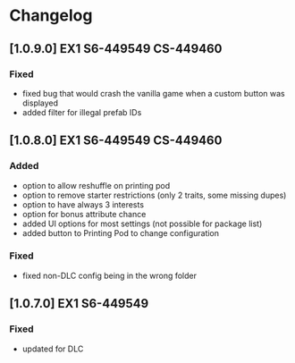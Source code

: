 # Changelog

## [1.0.9.0] EX1 S6-449549 CS-449460

### Fixed
- fixed bug that would crash the vanilla game when a custom button was displayed
- added filter for illegal prefab IDs

## [1.0.8.0] EX1 S6-449549 CS-449460

### Added
- option to allow reshuffle on printing pod
- option to remove starter restrictions (only 2 traits, some missing dupes)
- option to have always 3 interests
- option for bonus attribute chance
- added UI options for most settings (not possible for package list)
- added button to Printing Pod to change configuration

### Fixed
- fixed non-DLC config being in the wrong folder

## [1.0.7.0] EX1 S6-449549

### Fixed
- updated for DLC

